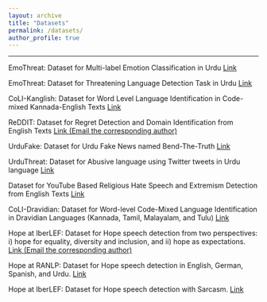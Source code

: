 ```yaml
---
layout: archive
title: "Datasets"
permalink: /datasets/
author_profile: true
---
```


---
EmoThreat: Dataset for Multi-label Emotion Classification in Urdu 
[Link](https://sites.google.com/view/multi-label-emotionsfire-task/dataset?authuser=0)


EmoThreat: Dataset for Threatening Language Detection Task in Urdu [Link](https://sites.google.com/view/multi-label-emotionsfire-task/dataset?authuser=0)


CoLI-Kanglish: Dataset for Word Level Language Identification in Code-mixed Kannada-English Texts [Link](https://sites.google.com/view/kanglishicon2022/dataset?authuser=0)


ReDDIT: Dataset for Regret Detection and Domain Identification from English Texts [Link (Email the corresponding author)](https://www.sciencedirect.com/science/article/abs/pii/S0957417423006012)


UrduFake: Dataset for Urdu Fake News named Bend-The-Truth [Link](https://www.urdufake2021.cicling.org/dataset)


UrduThreat: Dataset for Abusive language using Twitter tweets in Urdu language [Link](https://github.com/MaazAmjad/Urdu-abusive-detection-FIRE2021)


Dataset for YouTube Based Religious Hate Speech and Extremism Detection from English Texts [Link](https://github.com/saburbutt/Hatespeechdetectioninyoutube)

CoLI-Dravidian: Dataset for Word-level Code-Mixed Language Identification in Dravidian Languages (Kannada, Tamil, Malayalam, and Tulu) [Link](https://sites.google.com/view/coli-dravidian-2024/datasets?authuser=0)

Hope at IberLEF: Dataset for Hope speech detection from two perspectives: i) hope for equality, diversity and inclusion, and ii) hope as expectations. [Link (Email the corresponding author)](https://codalab.lisn.upsaclay.fr/competitions/17714#learn_the_details-overview)

Hope at RANLP: Dataset for Hope speech detection in English, German, Spanish, and Urdu. [Link](https://www.codabench.org/competitions/5635/)

Hope at IberLEF: Dataset for Hope speech detection with Sarcasm. [Link](https://www.codabench.org/competitions/5509/)




